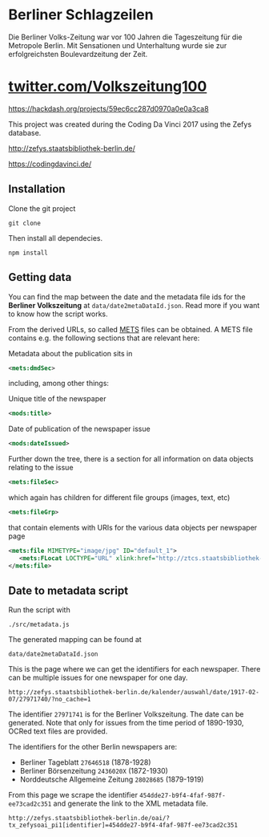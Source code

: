 # Berliner Schlagzeilen

Die Berliner Volks-Zeitung war vor 100 Jahren die Tageszeitung für die Metropole Berlin. Mit Sensationen und Unterhaltung wurde sie zur erfolgreichsten Boulevardzeitung der Zeit.

# [twitter.com/Volkszeitung100](https://twitter.com/Volkszeitung100)

https://hackdash.org/projects/59ec6cc287d0970a0e0a3ca8

This project was created during the Coding Da Vinci 2017 using the Zefys database.

http://zefys.staatsbibliothek-berlin.de/

https://codingdavinci.de/

## Installation

Clone the git project 

```
git clone
```

Then install all dependecies.
```
npm install
```

## Getting data

You can find the map between the date and the metadata file ids for the  **Berliner Volkszeitung** at `data/date2metaDataId.json`. Read more if you want to know how the script works.


From the derived URLs, so called [METS](https://www.loc.gov/standards/mets/) files can be obtained. A METS file contains e.g. the following sections that are relevant here:

Metadata about the publication sits in
```xml
<mets:dmdSec>
```
including, among other things:

Unique title of the newspaper
```xml
<mods:title>
```
Date of publication of the newspaper issue
```xml
<mods:dateIssued>
```

Further down the tree, there is a section for all information on data objects relating to the issue
```xml
<mets:fileSec>
```
which again has children for different file groups (images, text, etc)
```xml
<mets:fileGrp>
```
that contain elements with URIs for the various data objects per newspaper page
```xml
<mets:file MIMETYPE="image/jpg" ID="default_1">
   <mets:FLocat LOCTYPE="URL" xlink:href="http://ztcs.staatsbibliothek-berlin.de/zefys_contentServer.php?action=metsImage&format=png&metsFile=454dde27-b9f4-4faf-987f-ee73cad2c351&divID=phys_1&width=1200&metsFileGroup=PRESENTATION"/>
</mets:file>
```

## Date to metadata script

Run the script with

```
./src/metadata.js
```

The generated mapping can be found at 

```
data/date2metaDataId.json
```

This is the page where we can get the identifiers for each newspaper.
There can be multiple issues for one newspaper for one day.

```
http://zefys.staatsbibliothek-berlin.de/kalender/auswahl/date/1917-02-07/27971740/?no_cache=1
```

The identifier `27971741` is for the Berliner Volkszeitung. The date can be generated. Note that only for issues from the time period of 1890-1930, OCRed text files are provided.

The identifiers for the other Berlin newspapers are:
- Berliner Tageblatt ```27646518``` (1878-1928)
- Berliner Börsenzeitung ```2436020X``` (1872-1930)
- Norddeutsche Allgemeine Zeitung ```28028685``` (1879-1919)

From this page we scrape the identifier `454dde27-b9f4-4faf-987f-ee73cad2c351` and generate the link to the XML metadata file.

```
http://zefys.staatsbibliothek-berlin.de/oai/?tx_zefysoai_pi1[identifier]=454dde27-b9f4-4faf-987f-ee73cad2c351
```
